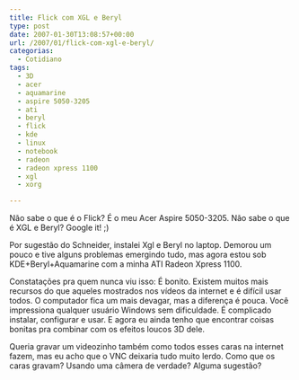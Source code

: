 ```yaml
---
title: Flick com XGL e Beryl
type: post
date: 2007-01-30T13:08:57+00:00
url: /2007/01/flick-com-xgl-e-beryl/
categorias:
  - Cotidiano
tags:
  - 3D
  - acer
  - aquamarine
  - aspire 5050-3205
  - ati
  - beryl
  - flick
  - kde
  - linux
  - notebook
  - radeon
  - radeon xpress 1100
  - xgl
  - xorg

---
```

Não sabe o que é o Flick? É o meu Acer Aspire 5050-3205. Não sabe o que é XGL e Beryl? Google it! ;)

Por sugestão do Schneider, instalei Xgl e Beryl no laptop. Demorou um pouco e tive alguns problemas emergindo tudo, mas agora estou sob KDE+Beryl+Aquamarine com a minha ATI Radeon Xpress 1100.

Constatações pra quem nunca viu isso: É bonito. Existem muitos mais recursos do que aqueles mostrados nos vídeos da internet e é difícil usar todos. O computador fica um mais devagar, mas a diferença é pouca. Você impressiona qualquer usuário Windows sem dificuldade. É complicado instalar, configurar e usar. E agora eu ainda tenho que encontrar coisas bonitas pra combinar com os efeitos loucos 3D dele.

Queria gravar um videozinho também como todos esses caras na internet fazem, mas eu acho que o VNC deixaria tudo muito lerdo. Como que os caras gravam? Usando uma câmera de verdade? Alguma sugestão?

